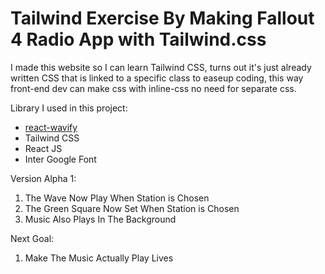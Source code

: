 # Tailwind Exercise By Making Fallout 4 Radio App with Tailwind.css

I made this website so I can learn Tailwind CSS, turns out it's just already written CSS that is linked to a specific class
to easeup coding, this way front-end dev can make css with inline-css no need for separate css.

Library I used in this project: 
<ul>
  <li><a href="https://www.npmjs.com/package/react-wavify">react-wavify</a></li>
  <li>Tailwind CSS</li>
  <li>React JS</li>
  <li>Inter Google Font</li>
</ul>

Version Alpha 1:
1. The Wave Now Play When Station is Chosen
2. The Green Square Now Set When Station is Chosen
3. Music Also Plays In The Background

Next Goal:
1. Make The Music Actually Play Lives
